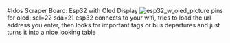 #Idos Scraper
Board: Esp32 with Oled Display
![esp32_w_oled_picture](https://github.com/user-attachments/assets/8322a0e3-3768-49da-8bf5-14f06bd6a01a)
pins for oled: scl=22 sda=21
esp32 connects to your wifi, tries to load the url address you enter, then looks for important tags or bus departures and just turns it into a nice looking table

